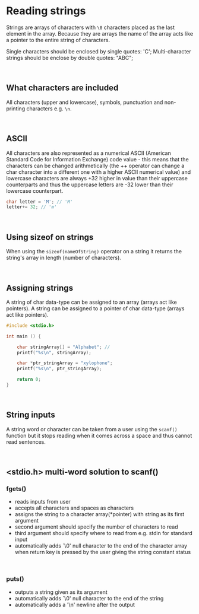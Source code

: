# Reading strings

Strings are arrays of characters with `\0` characters placed as the last element in the array. Because they are arrays the name of the array acts like a pointer to the entire string of characters. 

Single characters should be enclosed by single quotes: 'C';
Multi-character strings should be enclose by double quotes: "ABC";

<br>

## What characters are included

All characters (upper and lowercase), symbols, punctuation and non-printing characters e.g. `\n`.

<br>

## ASCII

All characters are also represented as a numerical ASCII (American Standard Code for Information Exchange) code value - this means that the characters can be changed arithmetically (the ++ operator can change a char character into a different one with a higher ASCII numerical value) and lowercase characters are always +32 higher in value than their uppercase counterparts and thus the uppercase letters are -32 lower than their lowercase counterpart.

```C
char letter = 'M'; // 'M'
letter+= 32; // 'm'
```

<br>

## Using sizeof on strings

When using the `sizeof(nameOfString)` operator on a string it returns the string's array in length (number of characters). 

<br>

## Assigning strings

A string of char data-type can be assigned to an array (arrays act like pointers).
A string can be assigned to a pointer of char data-type (arrays act like pointers).

```C
#include <stdio.h>

int main () {

	char stringArray[] = "Alphabet"; // 
	printf("%s\n", stringArray);

	char *ptr_stringArray = "xylophone";
	printf("%s\n", ptr_stringArray);

	return 0;
}
```

<br>

## String inputs

A string word or character can be taken from a user using the `scanf()` function but it stops reading when it comes across a space and thus cannot read sentences. 

<br>

## <stdio.h> multi-word solution to scanf()

### fgets()

- reads inputs from user
- accepts all characters and spaces as characters 
- assigns the string to a character array(*pointer) with string as its first argument
- second argument should specify the number of characters to read
- third argument should specify where to read from e.g. stdin for standard input
- automatically adds `\0' null character to the end of the character array when return key is pressed by the user giving the string constant status

<br>

### puts()

- outputs a string given as its argument
- automatically adds `\0' null character to the end of the string
- automatically adds a '\n' newline after the output

<br>










